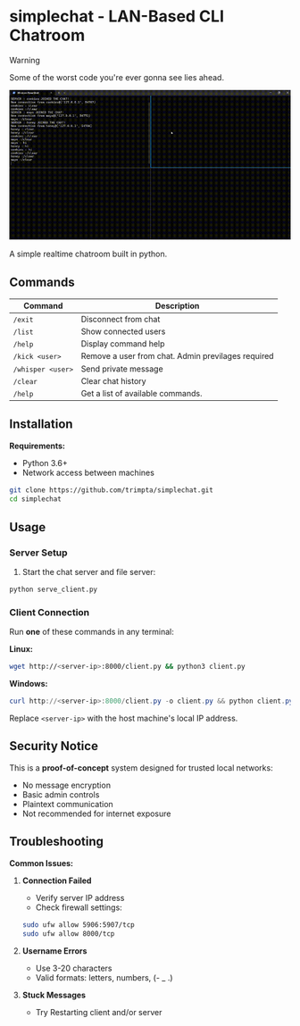 # simplechat - LAN-Based CLI Chatroom

> [!WARNING]  
> Some of the worst code you're ever gonna see lies ahead.

![Demo GIF](./demo.gif)

A simple realtime chatroom built in python.

## Commands

| Command         | Description                          |
|-----------------|--------------------------------------|
| `/exit`         | Disconnect from chat                 |
| `/list`         | Show connected users                 |
| `/help`         | Display command help                 |
| `/kick <user>`  | Remove a user from chat. Admin previlages required              |
| `/whisper <user>` | Send private message               |
| `/clear`        | Clear chat history                   |
| `/help`         | Get a list of available commands.    |

## Installation

**Requirements:**

- Python 3.6+
- Network access between machines

```bash
git clone https://github.com/trimpta/simplechat.git
cd simplechat
```

## Usage

### Server Setup

1. Start the chat server and file server:

```bash
python serve_client.py
```

### Client Connection

Run **one** of these commands in any terminal:

**Linux:**

```bash
wget http://<server-ip>:8000/client.py && python3 client.py
```

**Windows:**

```powershell
curl http://<server-ip>:8000/client.py -o client.py && python client.py
```

Replace `<server-ip>` with the host machine's local IP address.

## Security Notice

This is a **proof-of-concept** system designed for trusted local networks:

- No message encryption
- Basic admin controls
- Plaintext communication
- Not recommended for internet exposure

## Troubleshooting

**Common Issues:**

1. **Connection Failed**
   - Verify server IP address
   - Check firewall settings:

   ```bash
   sudo ufw allow 5906:5907/tcp
   sudo ufw allow 8000/tcp
   ```

2. **Username Errors**
   - Use 3-20 characters
   - Valid formats: letters, numbers, (- _ .)

3. **Stuck Messages**
   - Try Restarting client and/or server
